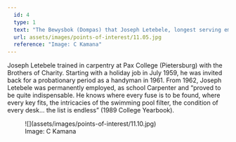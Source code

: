 ```yaml
---
  id: 4
  type: 1
  text: "The Bewysbok (Dompas) that Joseph Letebele, longest serving employee to date, was required to carry for 25 of the 58 years (by 2017) that he has been at the College."
  url: assets/images/points-of-interest/11.05.jpg
  reference: "Image: C Kamana"
---
```

Joseph Letebele trained in carpentry at Pax College (Pietersburg) with the Brothers of Charity. Starting with a holiday job in July 1959, he was invited back for a probationary period as a handyman in 1961. From 1962, Joseph Letebele was permanently employed, as school Carpenter and “proved to be quite indispensable. He knows where every fuse is to be found, where every key fits, the intricacies of the swimming pool filter, the condition of every desk… the list is endless” (1989 College Yearbook).

<figure>![](assets/images/points-of-interest/11.10.jpg)
  <figcaption>Image: C Kamana</figcaption>
</figure>

